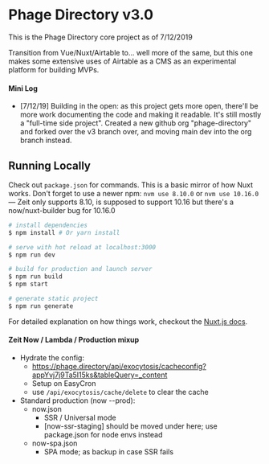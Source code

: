 

# Phage Directory v3.0

This is the Phage Directory core project as of 7/12/2019

Transition from Vue/Nuxt/Airtable to... well more of the same, but this one makes some extensive uses of Airtable as a CMS as an experimental platform for building MVPs.


#### Mini Log

- [7/12/19] Building in the open: as this project gets more open, there'll be more work documenting the code and making it readable. It's still mostly a "full-time side project". Created a new github org "phage-directory" and forked over the v3 branch over, and moving main dev into the org branch instead.



## Running Locally

Check out `package.json` for commands. This is a basic mirror of how Nuxt works.
Don't forget to use a newer npm: `nvm use 8.10.0` or `nvm use 10.16.0` — Zeit only supports 8.10, is supposed to support 10.16 but there's a now/nuxt-builder bug for 10.16.0

``` bash
# install dependencies
$ npm install # Or yarn install

# serve with hot reload at localhost:3000
$ npm run dev

# build for production and launch server
$ npm run build
$ npm start

# generate static project
$ npm run generate
```

For detailed explanation on how things work, checkout the [Nuxt.js docs](https://github.com/nuxt/nuxt.js).


#### Zeit Now / Lambda / Production mixup

- Hydrate the config: 
	- https://phage.directory/api/exocytosis/cacheconfig?appYvj7j9Ta5I15ks&tableQuery=_content
	- Setup on EasyCron
	- use `/api/exocytosis/cache/delete` to clear the cache
- Standard production (now --prod):
	- now.json
		- SSR / Universal mode
		- [now-ssr-staging] should be moved under here; use package.json for node envs instead
	- now-spa.json
		- SPA mode; as backup in case SSR fails


